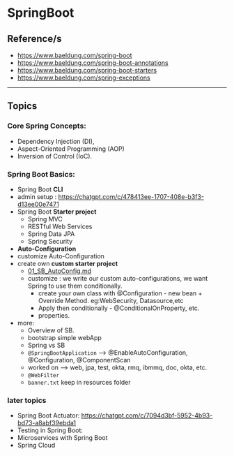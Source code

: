 # SpringBoot
## Reference/s
- https://www.baeldung.com/spring-boot
- https://www.baeldung.com/spring-boot-annotations
- https://www.baeldung.com/spring-boot-starters
- https://www.baeldung.com/spring-exceptions
--- 
## Topics
### Core Spring Concepts:
- Dependency Injection (DI),
- Aspect-Oriented Programming (AOP)
- Inversion of Control (IoC).

### Spring Boot Basics:
- Spring Boot **CLI**
- admin setup : https://chatgpt.com/c/478413ee-1707-408e-b3f3-d13ee00e7471
- Spring Boot **Starter project**
  - Spring MVC
  - RESTful Web Services
  - Spring Data JPA
  - Spring Security
-  **Auto-Configuration**
  - customize Auto-Configuration
  - create own **custom starter project**
    - [01_SB_AutoConfig.md](02_SB_AutoConfig)
    - customize : we write our custom auto-configurations, we want Spring to use them conditionally.
       - create your own class with @Configuration - new bean + Override Method. eg:WebSecurity, Datasource,etc
       - Apply then conditionally - @ConditionalOnProperty, etc.
       - properties.
- more:      
  - Overview of SB.
  - bootstrap simple webApp
  - Spring vs SB
  - `@SpringBootApplication` --> @EnableAutoConfiguration, @Configuration, @ComponentScan
  - worked on --> web, jpa, test, okta, rmq, ibmmq, doc, okta, etc.
  - `@WebFilter`
  - `banner.txt` keep in resources folder

### later topics
- Spring Boot Actuator: https://chatgpt.com/c/7094d3bf-5952-4b93-bd73-a8abf39ebda1
- Testing in Spring Boot:
- Microservices with Spring Boot
- Spring Cloud